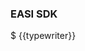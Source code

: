 <!-- <script setup>
if (typeof window !== 'undefined') {
  window.location.pathname = `/${zh}/`
}
</script> -->
<script setup>
import { ref, onMounted } from 'vue'
import { withBase } from 'vitepress'
import Typed from 'typed.js';

const support = ref([{
  name: 'Type Strong',
  color:'red'
},{
  name: 'No bundler required',
  color:'red'
},{
  name: 'Flexible',
  color:'red'
},{
  name: 'Feature Rich',
  color:'red'
},{
  name: 'Fully tree shakable',
  color:'red'
}])

const dom = ref(null)
onMounted(()=>{
  var typed = new Typed(dom.value, {
    strings: ["npm install easi-jssdk", "yarn add easi-jssdk"],
    typeSpeed: 30,
    loop: true,
    backDelay:2000
  });
})
</script>

<section>
  <div class="grid gap-4 grid-cols-20 h-screen overflow-hidden">
    <span v-for="item in 20" class="bg-gray-50"></span>
  </div>
  <div class="fixed top-72 sm:top-96 left-1/2 max-w-full transform -translate-x-1/2 flex justify-center flex-col items-center">
    <h3 class="m-0 md:text-72 font-extralight tracking-widest font-sans text-42 sm:text-52">EASI SDK</h3>
    <div class="w-240 mt-20 sm:mt-40 md:80  items-center p-10 bg-gray-50 border-2 border-gary-200 rounded-full hover:ring-green-500 hover:ring-opacity-50">
      <span class="mr-10 text-gray-400">$</span>
      <span class="text-gray-700" ref="dom">{{typewriter}}</span>
    </div>
    <!-- <div class="tags max-w-screen-md flex flex-wrap my-30 justify-center">
      <i class="text-12 text-gray-50 not-italic py-5 px-10 rounded-full border mx-10 mb-20" :class="`border-${item.color}-600 bg-${item.color}-600`" v-for="item in support">
        {{item.name}}
      </i>
    </div> -->
  </div>
  <div class="absolute top-20 sm:top-36 left-1/2 transform -translate-x-1/2">
    <img class="w-56" :src="withBase('images/logo1.svg')" />
  </div>
</section>

<style lang="scss" scoped>
// &::before{
//   content: "";
//   display: block;
//   width: 100%;
//   height: 100%;
//   top: 0;
//   left: 0;
//   position:absolute;
//   background: hsla(0,0%,100%,.8);
//   backdrop-filter: saturate(180%) blur(20px);
// }
</style>
